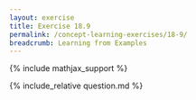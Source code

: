 ```yaml
---
layout: exercise
title: Exercise 18.9
permalink: /concept-learning-exercises/18-9/
breadcrumb: Learning from Examples
---
```


{% include mathjax_support %}

<div><i class="arrow-up loader" data-chapter="concept-learning-exercises" data-exercise="ex_9" data-rating="0"></i></div>
{% include_relative question.md %}
